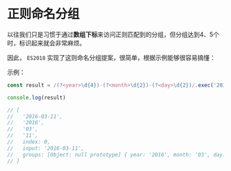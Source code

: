 # 正则命名分组

以往我们只是习惯于通过**数组下标**来访问正则匹配到的分组，但分组达到4、5个时，标识起来就会非常麻烦。

因此， `ES2018` 实现了这则命名分组提案，很简单，根据示例能够很容易搞懂：

示例：

```javascript
const result = /(?<year>\d{4})-(?<month>\d{2})-(?<day>\d{2})/.exec('2016-03-11');

console.log(result)

// [
//   '2016-03-11',
//   '2016',
//   '03',
//   '11',
//   index: 0,
//   input: '2016-03-11',
//   groups: [Object: null prototype] { year: '2016', month: '03', day: '11' }
// ]
```
